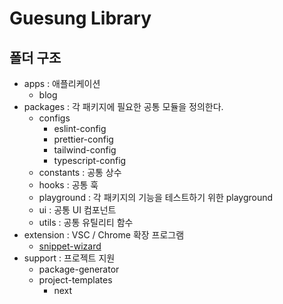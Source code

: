 # Guesung Library


## 폴더 구조
- apps : 애플리케이션
    - blog
- packages : 각 패키지에 필요한 공통 모듈을 정의한다.
    - configs
       - eslint-config
       - prettier-config
       - tailwind-config
       - typescript-config
     - constants : 공통 상수
     - hooks : 공통 훅
     - playground : 각 패키지의 기능을 테스트하기 위한 playground
     - ui : 공통 UI 컴포넌트
     - utils : 공통 유틸리티 함수
- extension : VSC / Chrome 확장 프로그램
    - [snippet-wizard](./extensions/snippet-wizard/README-ko.md)
- support : 프로젝트 지원
   - package-generator
   - project-templates
       - next